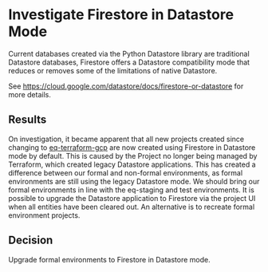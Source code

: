 # Investigate Firestore in Datastore Mode

Current databases created via the Python Datastore library are traditional Datastore databases, Firestore offers a Datastore compatibility mode that reduces or removes some of the limitations of native Datastore.

See https://cloud.google.com/datastore/docs/firestore-or-datastore for more details.

## Results

On investigation, it became apparent that all new projects created since changing to [eq-terraform-gcp](https://github.com/ONSdigital/eq-terraform-gcp) are now created using Firestore in Datastore mode by default. This is caused by the Project no longer being managed by Terraform, which created legacy Datastore applications. This has created a difference between our formal and non-formal environments, as formal environments are still using the legacy Datastore mode. We should bring our formal environments in line with the eq-staging and test environments. It is possible to upgrade the Datastore application to Firestore via the project UI when all entities have been cleared out. An alternative is to recreate formal environment projects.

## Decision

Upgrade formal environments to Firestore in Datastore mode.
